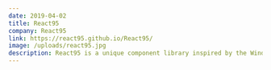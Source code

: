 ```yaml
---
date: 2019-04-02
title: React95
company: React95
link: https://react95.github.io/React95/
image: /uploads/react95.jpg
description: React95 is a unique component library inspired by the Windows 95 UI design.
---
```

